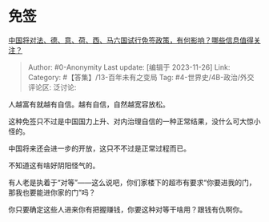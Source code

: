 # 免签
[中国将对法、德、意、荷、西、马六国试行免签政策，有何影响？哪些信息值得关注？](https://www.zhihu.com/question/631683604/answer/3301146690)

> Author: #0-Anonymity
> Last update: [编辑于 2023-11-26]
> Link:
> Category: #【答集】/13-百年未有之变局 
> Tag: #4-世界史/4B-政治/外交 
> 评论区:
> 泛讨论:

人越富有就越有自信。越有自信，自然越宽容放松。

这种免签只不过是中国国力上升、对内治理自信的一种正常结果，没什么可大惊小怪的。

中国将来还会进一步的开放，这只不不过是正常过程而已。

不知道这有啥好阴阳怪气的。

有人老是执着于“对等”——这么说吧，你们家楼下的超市有要求“你要进我的门，那我也要能进你家的门”吗？

你只要确定这些人进来你有把握赚钱，你要这种对等干啥用？跟钱有仇啊你。